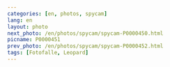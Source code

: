 ```yaml
---
categories: [en, photos, spycam]
lang: en
layout: photo
next_photo: /en/photos/spycam/spycam-P0000450.html
picname: P0000451
prev_photo: /en/photos/spycam/spycam-P0000452.html
tags: [Fotofalle, Leopard]
---
```

